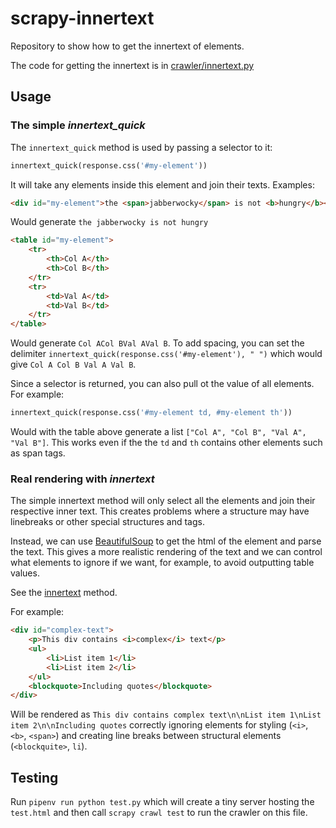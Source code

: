 # scrapy-innertext

Repository to show how to get the innertext of elements.

The code for getting the innertext is in [crawler/innertext.py](./crawler/innertext.py)

## Usage

### The simple *innertext_quick*

The `innertext_quick` method is used by passing a selector to it:

```python
innertext_quick(response.css('#my-element'))
```

It will take any elements inside this element and join their texts. Examples:

```html
<div id="my-element">the <span>jabberwocky</span> is not <b>hungry</b></div>
```

Would generate `the jabberwocky is not hungry`

```html
<table id="my-element">
    <tr>
        <th>Col A</th>
        <th>Col B</th>
    </tr>
    <tr>
        <td>Val A</td>
        <td>Val B</td>
    </tr>
</table>
```

Would generate `Col ACol BVal AVal B`. To add spacing, you can set the delimiter `innertext_quick(response.css('#my-element'), " ")` which would give `Col A Col B Val A Val B`.

Since a selector is returned, you can also pull ot the value of all elements. For example:

```python
innertext_quick(response.css('#my-element td, #my-element th'))
```

Would with the table above generate a list `["Col A", "Col B", "Val A", "Val B"]`. This works even if the the `td` and `th` contains other elements such as span tags.


### Real rendering with *innertext*

The simple innertext method will only select all the elements and join their respective inner text. This creates problems where a structure may have linebreaks or other special structures and tags.

Instead, we can use [BeautifulSoup](https://www.crummy.com/software/BeautifulSoup/bs4/doc/) to get the html of the element and parse the text. This gives a more realistic rendering of the text and we can control what elements to ignore if we want, for example, to avoid outputting table values.

See the [innertext](./crawler/innertext.py) method.

For example:

```html
<div id="complex-text">
    <p>This div contains <i>complex</i> text</p>
    <ul>
        <li>List item 1</li>
        <li>List item 2</li>
    </ul>
    <blockquote>Including quotes</blockquote>
</div>
```

Will be rendered as `This div contains complex text\n\nList item 1\nList item 2\n\nIncluding quotes` correctly ignoring elements for styling (`<i>`, `<b>`, `<span>`) and creating line breaks between structural elements (`<blockquite>`, `li`).

## Testing

Run `pipenv run python test.py` which will create a tiny server hosting the `test.html` and then call `scrapy crawl test` to run the crawler on this file.
